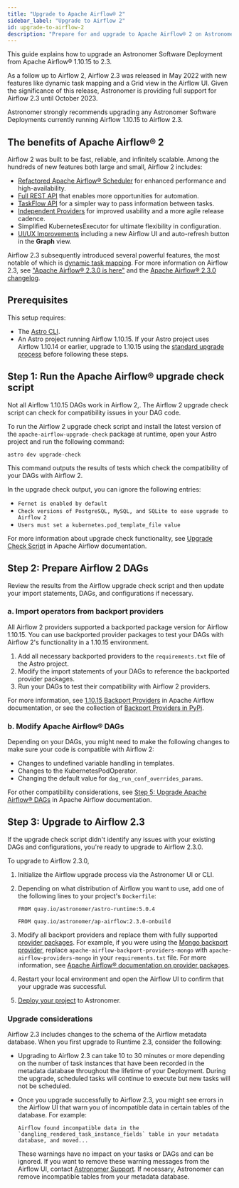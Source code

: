 ```yaml
---
title: "Upgrade to Apache Airflow® 2"
sidebar_label: "Upgrade to Airflow 2"
id: upgrade-to-airflow-2
description: "Prepare for and upgrade to Apache Airflow® 2 on Astronomer."
---
```


This guide explains how to upgrade an Astronomer Software Deployment from Apache Airflow® 1.10.15 to 2.3.

As a follow up to Airflow 2, Airflow 2.3 was released in May 2022 with new features like dynamic task mapping and a Grid view in the Airflow UI. Given the significance of this release, Astronomer is providing full support for Airflow 2.3 until October 2023.

Astronomer strongly recommends upgrading any Astronomer Software Deployments currently running Airflow 1.10.15 to Airflow 2.3.

## The benefits of Apache Airflow® 2

Airflow 2 was built to be fast, reliable, and infinitely scalable. Among the hundreds of new features both large and small, Airflow 2 includes:

- [Refactored Apache Airflow® Scheduler](https://airflow.apache.org/docs/apache-airflow/stable/scheduler.html#running-more-than-one-scheduler) for enhanced performance and high-availability.
- [Full REST API](https://airflow.apache.org/docs/apache-airflow/stable/stable-rest-api-ref.html) that enables more opportunities for automation.
- [TaskFlow API](https://airflow.apache.org/docs/apache-airflow/stable/core-concepts/taskflow.html) for a simpler way to pass information between tasks.
- [Independent Providers](https://github.com/apache/airflow/tree/master/airflow/providers) for improved usability and a more agile release cadence.
- Simplified KubernetesExecutor for ultimate flexibility in configuration.
- [UI/UX Improvements](https://github.com/apache/airflow/pull/11195) including a new Airflow UI and auto-refresh button in the **Graph** view.

Airflow 2.3 subsequently introduced several powerful features, the most notable of which is [dynamic task mapping](https://airflow.apache.org/docs/apache-airflow/2.3.0/concepts/dynamic-task-mapping.html). For more information on Airflow 2.3, see ["Apache Airflow® 2.3.0 is here"](https://airflow.apache.org/blog/airflow-2.3.0/) and the [Apache Airflow® 2.3.0 changelog](https://airflow.apache.org/docs/apache-airflow/2.3.0/release_notes.html#airflow-2-3-0-2022-04-30).

## Prerequisites

This setup requires:

- The [Astro CLI](install-cli.md).
- An Astro project running Airflow 1.10.15. If your Astro project uses Airflow 1.10.14 or earlier, upgrade to 1.10.15 using the [standard upgrade process](manage-airflow-versions.md) before following these steps.

## Step 1: Run the Apache Airflow® upgrade check script

Not all Airflow 1.10.15 DAGs work in Airflow 2,. The Airflow 2 upgrade check script can check for compatibility issues in your DAG code.

To run the Airflow 2 upgrade check script and install the latest version of the `apache-airflow-upgrade-check` package at runtime, open your Astro project and run the following command:

```shell
astro dev upgrade-check
```

This command outputs the results of tests which check the compatibility of your DAGs with Airflow 2.

In the upgrade check output, you can ignore the following entries:

- `Fernet is enabled by default`
- `Check versions of PostgreSQL, MySQL, and SQLite to ease upgrade to Airflow 2`
- `Users must set a kubernetes.pod_template_file value`

For more information about upgrade check functionality, see [Upgrade Check Script](https://airflow.apache.org/docs/apache-airflow/2.1.3/upgrade-check.html) in Apache Airflow documentation.

## Step 2: Prepare Airflow 2 DAGs

Review the results from the Airflow upgrade check script and then update your import statements, DAGs, and configurations if necessary.

### a. Import operators from backport providers

All Airflow 2 providers supported a backported package version for Airflow 1.10.15. You can use backported provider packages to test your DAGs with Airflow 2's functionality in a 1.10.15 environment.

1. Add all necessary backported providers to the `requirements.txt` file of the Astro project.
2. Modify the import statements of your DAGs to reference the backported provider packages.
3. Run your DAGs to test their compatibility with Airflow 2 providers.

For more information, see [1.10.15 Backport Providers](https://airflow.apache.org/docs/apache-airflow/1.10.15/backport-providers.html) in Apache Airflow documentation, or see the collection of [Backport Providers in PyPi](https://pypi.org/search/?q=apache-airflow-backport-providers&o=).

### b. Modify Apache Airflow® DAGs

Depending on your DAGs, you might need to make the following changes to make sure your code is compatible with Airflow 2:

- Changes to undefined variable handling in templates.
- Changes to the KubernetesPodOperator.
- Changing the default value for `dag_run_conf_overrides_params`.

For other compatibility considerations, see [Step 5: Upgrade Apache Airflow® DAGs](http://apache-airflow-docs.s3-website.eu-central-1.amazonaws.com/docs/apache-airflow/latest/upgrading-to-2.html#step-5-upgrade-airflow-dags) in Apache Airflow documentation.

## Step 3: Upgrade to Airflow 2.3

If the upgrade check script didn't identify any issues with your existing DAGs and configurations, you're ready to upgrade to Airflow 2.3.0.

To upgrade to Airflow 2.3.0,

1. Initialize the Airflow upgrade process via the Astronomer UI or CLI.
2. Depending on what distribution of Airflow you want to use, add one of the following lines to your project's `Dockerfile`:

    ```docker
    FROM quay.io/astronomer/astro-runtime:5.0.4
    ```

    ```docker
    FROM quay.io/astronomer/ap-airflow:2.3.0-onbuild
    ```

3. Modify all backport providers and replace them with fully supported [provider packages](https://airflow.apache.org/docs/apache-airflow-providers/index.html). For example, if you were using the [Mongo backport provider](https://pypi.org/project/apache-airflow-backport-providers-mongo/), replace `apache-airflow-backport-providers-mongo` with `apache-airflow-providers-mongo` in your `requirements.txt` file. For more information, see [Apache Airflow® documentation on provider packages](https://airflow.apache.org/docs/apache-airflow-providers/index.html).
4. Restart your local environment and open the Airflow UI to confirm that your upgrade was successful.
5. [Deploy your project](deploy-cli.md) to Astronomer.

### Upgrade considerations

Airflow 2.3 includes changes to the schema of the Airflow metadata database. When you first upgrade to Runtime 2.3, consider the following:

- Upgrading to Airflow 2.3 can take 10 to 30 minutes or more depending on the number of task instances that have been recorded in the metadata database throughout the lifetime of your Deployment. During the upgrade, scheduled tasks will continue to execute but new tasks will not be scheduled.
- Once you upgrade successfully to Airflow 2.3, you might see errors in the Airflow UI that warn you of incompatible data in certain tables of the database. For example:

    ```
    Airflow found incompatible data in the `dangling_rendered_task_instance_fields` table in your metadata database, and moved...
    ```

    These warnings have no impact on your tasks or DAGs and can be ignored. If you want to remove these warning messages from the Airflow UI, contact [Astronomer Support](https://support.astronomer.io). If necessary, Astronomer can remove incompatible tables from your metadata database.
